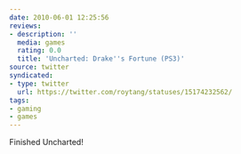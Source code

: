 ```yaml
---
date: 2010-06-01 12:25:56
reviews:
- description: ''
  media: games
  rating: 0.0
  title: 'Uncharted: Drake''s Fortune (PS3)'
source: twitter
syndicated:
- type: twitter
  url: https://twitter.com/roytang/statuses/15174232562/
tags:
- gaming
- games
---
```


Finished Uncharted!